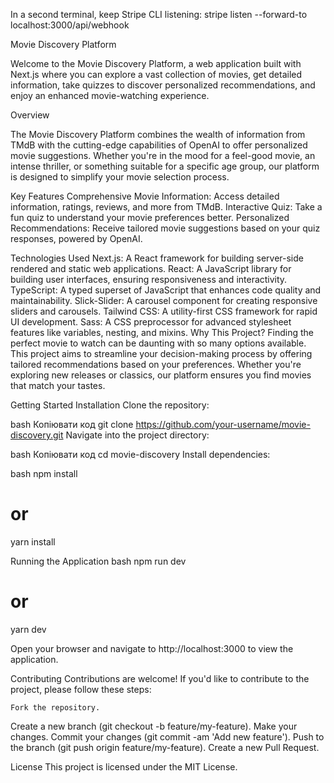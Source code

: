 <!-- To start stripe -->
In a second terminal, keep Stripe CLI listening:
stripe listen --forward-to localhost:3000/api/webhook


Movie Discovery Platform

Welcome to the Movie Discovery Platform, a web application built with Next.js where you can explore a vast collection of movies, get detailed information, take quizzes to discover personalized recommendations, and enjoy an enhanced movie-watching experience.

Overview

The Movie Discovery Platform combines the wealth of information from TMdB with the cutting-edge capabilities of OpenAI to offer personalized movie suggestions. Whether you're in the mood for a feel-good movie, an intense thriller, or something suitable for a specific age group, our platform is designed to simplify your movie selection process.

Key Features
    Comprehensive Movie Information: Access detailed information, ratings, reviews, and more from TMdB.
Interactive Quiz: Take a fun quiz to understand your movie preferences better.
Personalized Recommendations: Receive tailored movie suggestions based on your quiz responses, powered by OpenAI.
    
Technologies Used
    Next.js: A React framework for building server-side rendered and static web applications.
React: A JavaScript library for building user interfaces, ensuring responsiveness and interactivity.
TypeScript: A typed superset of JavaScript that enhances code quality and maintainability.
Slick-Slider: A carousel component for creating responsive sliders and carousels.
Tailwind CSS: A utility-first CSS framework for rapid UI development.
Sass: A CSS preprocessor for advanced stylesheet features like variables, nesting, and mixins.
Why This Project?
Finding the perfect movie to watch can be daunting with so many options available. This project aims to streamline your decision-making process by offering tailored recommendations based on your preferences. Whether you're exploring new releases or classics, our platform ensures you find movies that match your tastes.

Getting Started
Installation
Clone the repository:

bash
Копіювати код
git clone https://github.com/your-username/movie-discovery.git
Navigate into the project directory:

bash
Копіювати код
cd movie-discovery
Install dependencies:

bash
npm install
# or
yarn install

Running the Application
bash
npm run dev
# or
yarn dev

Open your browser and navigate to http://localhost:3000 to view the application.

Contributing
Contributions are welcome! If you'd like to contribute to the project, please follow these steps:

    Fork the repository.
Create a new branch (git checkout -b feature/my-feature).
Make your changes.
Commit your changes (git commit -am 'Add new feature').
Push to the branch (git push origin feature/my-feature).
Create a new Pull Request.

License
This project is licensed under the MIT License.
